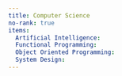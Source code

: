 ```yaml
---
title: Computer Science
no-rank: true
items:
  Artificial Intelligence:
  Functional Programming:
  Object Oriented Programming:
  System Design:
---
```

